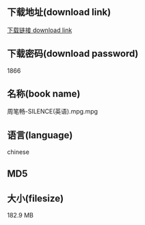 ## 下载地址(download link)
[下载链接 download link](https://tutu365.netlify.app/?s=%E5%91%A8%E7%AC%94%E7%95%85-SILENCE%28%E8%8B%B1%E8%AF%AD%29.mpg)

## 下载密码(download password)
1866

## 名称(book name)
周笔畅-SILENCE(英语).mpg.mpg

## 语言(language)
chinese

## MD5


## 大小(filesize)
182.9 MB

